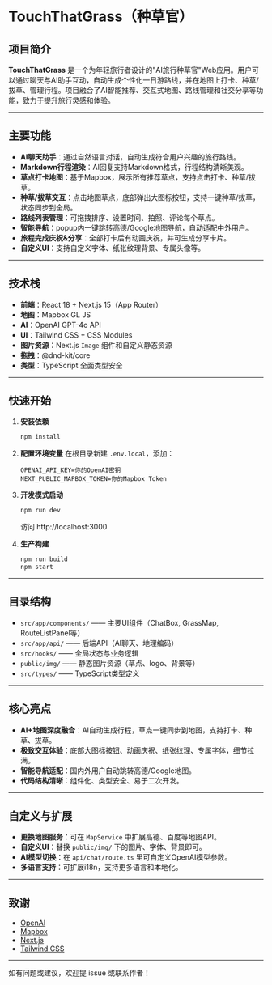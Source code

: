 <!-- Copyrights belongs to Cory Yihua Li -->

# TouchThatGrass（种草官）

## 项目简介

**TouchThatGrass** 是一个为年轻旅行者设计的"AI旅行种草官"Web应用。用户可以通过聊天与AI助手互动，自动生成个性化一日游路线，并在地图上打卡、种草/拔草、管理行程。项目融合了AI智能推荐、交互式地图、路线管理和社交分享等功能，致力于提升旅行灵感和体验。

---

## 主要功能

- **AI聊天助手**：通过自然语言对话，自动生成符合用户兴趣的旅行路线。
- **Markdown行程渲染**：AI回复支持Markdown格式，行程结构清晰美观。
- **草点打卡地图**：基于Mapbox，展示所有推荐草点，支持点击打卡、种草/拔草。
- **种草/拔草交互**：点击地图草点，底部弹出大图标按钮，支持一键种草/拔草，状态同步到全局。
- **路线列表管理**：可拖拽排序、设置时间、拍照、评论每个草点。
- **智能导航**：popup内一键跳转高德/Google地图导航，自动适配中外用户。
- **旅程完成庆祝&分享**：全部打卡后有动画庆祝，并可生成分享卡片。
- **自定义UI**：支持自定义字体、纸张纹理背景、专属头像等。

---

## 技术栈

- **前端**：React 18 + Next.js 15（App Router）
- **地图**：Mapbox GL JS
- **AI**：OpenAI GPT-4o API
- **UI**：Tailwind CSS + CSS Modules
- **图片资源**：Next.js `Image` 组件和自定义静态资源
- **拖拽**：@dnd-kit/core
- **类型**：TypeScript 全面类型安全

---

## 快速开始

1. **安装依赖**
   ```bash
   npm install
   ```

2. **配置环境变量**
   在根目录新建 `.env.local`，添加：
   ```env
   OPENAI_API_KEY=你的OpenAI密钥
   NEXT_PUBLIC_MAPBOX_TOKEN=你的Mapbox Token
   ```

3. **开发模式启动**
   ```bash
   npm run dev
   ```
   访问 http://localhost:3000

4. **生产构建**
   ```bash
   npm run build
   npm start
   ```

---

## 目录结构

- `src/app/components/`  —— 主要UI组件（ChatBox, GrassMap, RouteListPanel等）
- `src/app/api/`         —— 后端API（AI聊天、地理编码）
- `src/hooks/`           —— 全局状态与业务逻辑
- `public/img/`          —— 静态图片资源（草点、logo、背景等）
- `src/types/`           —— TypeScript类型定义

---

## 核心亮点

- **AI+地图深度融合**：AI自动生成行程，草点一键同步到地图，支持打卡、种草、拔草。
- **极致交互体验**：底部大图标按钮、动画庆祝、纸张纹理、专属字体，细节拉满。
- **智能导航适配**：国内外用户自动跳转高德/Google地图。
- **代码结构清晰**：组件化、类型安全、易于二次开发。

---

## 自定义与扩展

- **更换地图服务**：可在 `MapService` 中扩展高德、百度等地图API。
- **自定义UI**：替换 `public/img/` 下的图片、字体、背景即可。
- **AI模型切换**：在 `api/chat/route.ts` 里可自定义OpenAI模型参数。
- **多语言支持**：可扩展i18n，支持更多语言和本地化。

---

## 致谢

- [OpenAI](https://openai.com/)
- [Mapbox](https://www.mapbox.com/)
- [Next.js](https://nextjs.org/)
- [Tailwind CSS](https://tailwindcss.com/)

---

如有问题或建议，欢迎提 issue 或联系作者！
